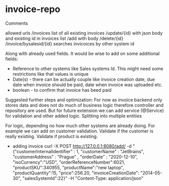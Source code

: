 # invoice-repo

Comments

allowed urls
/invoices list of all existing invoices
/update/{id} with json body and existing id in invoices list
/add with body
/delete/{id}
/invoice/bysalesid/{id} searches invicoices by other system id

Along with already used fields. It would be wise to add on some additional fields:

- Reference to other systems like Sales systems Id. This might need some restrictions like that values is unique
- Date(s) - there can be actually couple like invoice creation date, due date when invoice should be paid, date when invoice was uploaded etc.
- boolean - to confirm that invoice has beed paid

Suggested further steps and optimization: For now as invoice backend only stores data and does not do much of business logic therefore controller and repository are used. But for future extension we can add service (@Service) for validation and other added logic. 
Splitting into multiple entities 


For logic, depending no how much other systems are already doing. For example we can add on customer validation. Validate if the customer is really existing. Validate if product is existing.

* adding invoice
curl -X POST http://127.0.0.1:8080/add/ -d "{\"customerInternalIdentifier\" : 1, \"customerName\" : \"JetBrains\", \"customerAddress\" : \"Prague\" , \"orderDate\" : \"2020-12-10\", \"isoCurrency\":\"USD\", \"orderReferenceNumber\":6021, \"productSKU\":340955, \"productName\":\"new laptop\", \"productQuantity\":15, \"price\":256.20, \"invoiceCreationDate\": \"2014-05-30\", \"salesSystemId\":22}" -H "Content-Type: application/json"
